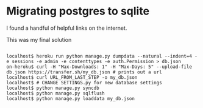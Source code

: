 # Migrating postgres to sqlite

I found a handful of helpful links on the internet.

This was my final solution

```shell

localhost$ heroku run python manage.py dumpdata --natural --indent=4 -e sessions -e admin -e contenttypes -e auth.Permission > db.json
on-heroku$ curl -H "Max-Downloads: 1" -H "Max-Days: 5" --upload-file db.json https://transfer.sh/my_db.json # prints out a url
localhost$ curl URL_FROM_LAST_STEP -o my_db.json
localhost$ # CHANGE SETTINGS.py for new database settings
localhost$ python manage.py syncdb
localhost$ python manage.py sqlflush
localhost$ python manage.py loaddata my_db.json
```
